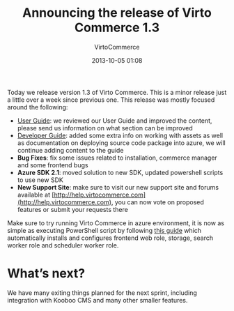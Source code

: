 ﻿---
author: VirtoCommerce
category: Release
date: 2013-10-05 01:08
excerpt: Today we release version 1.3 of Virto Commerce. This is a minor release just a little over a week since previous one.
permalink: blog/announcing-the-release-of-virtocommerce-1-3
tags: [announcements]
title: "Announcing the release of Virto Commerce 1.3"
---
Today we release version 1.3 of Virto Commerce. This is a minor release just a little over a week since previous one. This release was mostly focused around the following:

* [User Guide](http://docs.virtocommerce.com/display/vc1userguide/Home): we reviewed our User Guide and improved the content, please send us information on what section can be improved
* [Developer Guide](http://docs.virtocommerce.com/display/vc1devguide/Home): added some extra info on working with assets as well as documentation on deploying source code package into azure, we will continue adding content to the guide
* **Bug Fixes**: fix some issues related to installation, commerce manager and some frontend bugs
* **Azure SDK 2.1**: moved solution to new SDK, updated powershell scripts to use new SDK
* **New Support Site**: make sure to visit our new support site and forums available at [http://help.virtocommerce.com](http://help.virtocommerce.com), you can now vote on proposed features or submit your requests there

Make sure to try running Virto Commerce in azure environment, it is now as simple as executing PowerShell script by following [this guide](http://docs.virtocommerce.com/display/vc1devguide/Source+Code+Azure+Deployment) which automatically installs and configures frontend web role, storage, search worker role and scheduler worker role.

# What’s next?

We have many exiting things planned for the next sprint, including integration with Kooboo CMS and many other smaller features.